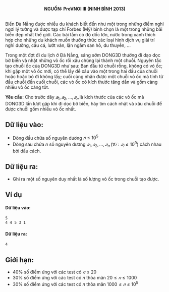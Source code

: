 **<center>NGUỒN: PreVNOI Ⅲ (NINH BÌNH 2013)</center>**
<br>

Biển Đà Nẵng được nhiều du khách biết đến như một trong những điểm nghỉ ngơi lý tưởng và được tạp chí Forbes (Mỹ) bình chọn là một trong những bãi biển đẹp nhất thế giới. Các bãi tắm có độ dốc lớn, nước trong xanh thích hợp cho những du khách muốn thưởng thức các loại hình dịch vụ giải trí nghỉ dưỡng, câu cá, lướt ván, lặn ngắm san hô, du thuyền, ...

Trong một đợt đi du lịch ở Đà Nẵng, sáng sớm DONG3D thường đi dạo dọc bờ biển và nhặt những vỏ ốc rồi xâu chúng lại thành một chuỗi. Nguyên tắc tạo chuỗi ốc của DONG3D như sau: Ban đầu từ chuỗi rỗng, không có vỏ ốc; khi gặp một vỏ ốc mới, có thể lấy để xâu vào một trong hai đầu của chuỗi hoặc hoặc bỏ đi không lấy; cuối cùng nhận được một chuỗi vỏ ốc mà tính từ đầu chuỗi đến cuối chuỗi, các vỏ ốc có kích thước tăng dần và gồm càng nhiều vỏ ốc càng tốt. 

**Yêu cầu**: Cho trước dãy $𝑎_1, 𝑎_2, … , 𝑎_𝑛$ là kích thước của các vỏ ốc mà DONG3D lần lượt gặp khi đi dọc bờ biển, hãy tìm cách nhặt và xâu chuỗi để được chuỗi gồm nhiều vỏ ốc nhất. 

## Dữ liệu vào:
- Dòng đầu chứa số nguyên dương $𝑛 ≤ 10^5$ 
- Dòng sau chứa  $n$ số nguyên dương $𝑎_1, 𝑎_2, … , 𝑎_𝑛\ (∀𝑖: 𝑎_𝑖 ≤ 10^9)$ cách nhau bởi dấu cách. 

## Dữ liệu ra:
- Ghi ra một số nguyên duy nhất là số lượng vỏ ốc trong chuỗi tạo được. 

## Ví dụ
#### Dữ liệu vào: 
```
5 
4 4 5 3 1
```

#### Dữ liệu ra:
```
4 
```

## Giới hạn:
- $40\%$ số điểm ứng với các test có $𝑛 ≤ 20$ 
- $30\%$ số điểm ứng với các test có  $n$ thỏa mãn $20 ≤ 𝑛 ≤ 1000$
- $30\%$ số điểm ứng với các test có $n$ thỏa mãn $1000 ≤ 𝑛 ≤ 10^5$ 